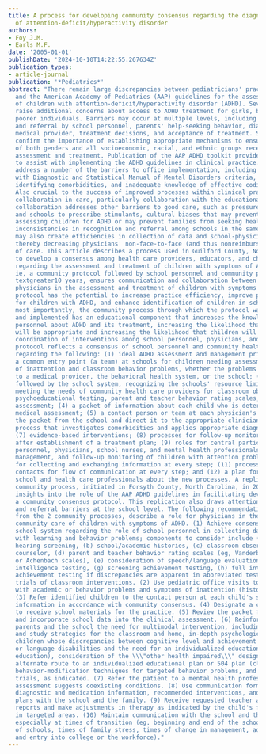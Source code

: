 ```yaml
---
title: A process for developing community consensus regarding the diagnosis and management
  of attention-deficit/hyperactivity disorder
authors:
- Foy J.M.
- Earls M.F.
date: '2005-01-01'
publishDate: '2024-10-10T14:22:55.267634Z'
publication_types:
- article-journal
publication: '*Pediatrics*'
abstract: "There remain large discrepancies between pediatricians' practice patterns
  and the American Academy of Pediatrics (AAP) guidelines for the assessment and treatment
  of children with attention-deficit/hyperactivity disorder (ADHD). Several studies
  raise additional concerns about access to ADHD treatment for girls, blacks, and
  poorer individuals. Barriers may occur at multiple levels, including identification
  and referral by school personnel, parents' help-seeking behavior, diagnosis by the
  medical provider, treatment decisions, and acceptance of treatment. Such findings
  confirm the importance of establishing appropriate mechanisms to ensure that children
  of both genders and all socioeconomic, racial, and ethnic groups receive appropriate
  assessment and treatment. Publication of the AAP ADHD toolkit provides resources
  to assist with implementing the ADHD guidelines in clinical practice. These resources
  address a number of the barriers to office implementation, including unfamiliarity
  with Diagnostic and Statistical Manual of Mental Disorders criteria, difficulty
  identifying comorbidities, and inadequate knowledge of effective coding practices.
  Also crucial to the success of improved processes within clinical practice is community
  collaboration in care, particularly collaboration with the educational system. Such
  collaboration addresses other barriers to good care, such as pressures from parents
  and schools to prescribe stimulants, cultural biases that may prevent schools from
  assessing children for ADHD or may prevent families from seeking health care, and
  inconsistencies in recognition and referral among schools in the same system. Collaboration
  may also create efficiencies in collection of data and school-physician communications,
  thereby decreasing physicians' non-face-to-face (and thus nonreimbursable) elements
  of care. This article describes a process used in Guilford County, North Carolina,
  to develop a consensus among health care providers, educators, and child advocates
  regarding the assessment and treatment of children with symptoms of ADHD. The outcome,
  ie, a community protocol followed by school personnel and community physicians for
  textgreater10 years, ensures communication and collaboration between educators and
  physicians in the assessment and treatment of children with symptoms of ADHD. This
  protocol has the potential to increase practice efficiency, improve practice standards
  for children with ADHD, and enhance identification of children in schools. Perhaps
  most importantly, the community process through which the protocol was developed
  and implemented has an educational component that increases the knowledge of school
  personnel about ADHD and its treatment, increasing the likelihood that referrals
  will be appropriate and increasing the likelihood that children will benefit from
  coordination of interventions among school personnel, physicians, and parents. The
  protocol reflects a consensus of school personnel and community health care providers
  regarding the following: (1) ideal ADHD assessment and management principles; (2)
  a common entry point (a team) at schools for children needing assessment because
  of inattention and classroom behavior problems, whether the problems present first
  to a medical provider, the behavioral health system, or the school; (3) a protocol
  followed by the school system, recognizing the schools' resource limitations but
  meeting the needs of community health care providers for classroom observations,
  psychoeducational testing, parent and teacher behavior rating scales, and functional
  assessment; (4) a packet of information about each child who is determined to need
  medical assessment; (5) a contact person or team at each physician's office to receive
  the packet from the school and direct it to the appropriate clinician; (6) an assessment
  process that investigates comorbidities and applies appropriate diagnostic criteria;
  (7) evidence-based interventions; (8) processes for follow-up monitoring of children
  after establishment of a treatment plan; (9) roles for central participants (school
  personnel, physicians, school nurses, and mental health professionals) in assessment,
  management, and follow-up monitoring of children with attention problems; (10) forms
  for collecting and exchanging information at every step; (11) processes and key
  contacts for flow of communication at every step; and (12) a plan for educating
  school and health care professionals about the new processes. A replication of the
  community process, initiated in Forsyth County, North Carolina, in 2001, offers
  insights into the role of the AAP ADHD guidelines in facilitating development of
  a community consensus protocol. This replication also draws attention to identification
  and referral barriers at the school level. The following recommendations, drawn
  from the 2 community processes, describe a role for physicians in the collaborative
  community care of children with symptoms of ADHD. (1) Achieve consensus with the
  school system regarding the role of school personnel in collecting data for children
  with learning and behavior problems; components to consider include (a) vision and
  hearing screening, (b) school/academic histories, (c) classroom observation by a
  counselor, (d) parent and teacher behavior rating scales (eg, Vanderbilt, Conner,
  or Achenbach scales), (e) consideration of speech/language evaluation, (f) screening
  intelligence testing, (g) screening achievement testing, (h) full intelligence and
  achievement testing if discrepancies are apparent in abbreviated tests, and (i)
  trials of classroom interventions. (2) Use pediatric office visits to identify children
  with academic or behavior problems and symptoms of inattention (history or questionnaire).
  (3) Refer identified children to the contact person at each child's school, requesting
  information in accordance with community consensus. (4) Designate a contact person
  to receive school materials for the practice. (5) Review the packet from the school
  and incorporate school data into the clinical assessment. (6) Reinforce with the
  parents and the school the need for multimodal intervention, including academic
  and study strategies for the classroom and home, in-depth psychologic testing of
  children whose discrepancies between cognitive level and achievement suggest learning
  or language disabilities and the need for an individualized educational plan (special
  education), consideration of the \\\"other health impaired\\\" designation as an
  alternate route to an individualized educational plan or 504 plan (classroom accommodations),
  behavior-modification techniques for targeted behavior problems, and medication
  trials, as indicated. (7) Refer the patient to a mental health professional if the
  assessment suggests coexisting conditions. (8) Use communication forms to share
  diagnostic and medication information, recommended interventions, and follow-up
  plans with the school and the family. (9) Receive requested teacher and parent follow-up
  reports and make adjustments in therapy as indicated by the child's functioning
  in targeted areas. (10) Maintain communication with the school and the parents,
  especially at times of transition (eg, beginning and end of the school year, change
  of schools, times of family stress, times of change in management, adolescence,
  and entry into college or the workforce)."
---
```

